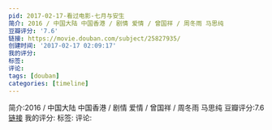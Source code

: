 ```yaml
---
pid: 2017-02-17-看过电影-七月与安生
简介: 2016 / 中国大陆 中国香港 / 剧情 爱情 / 曾国祥 / 周冬雨 马思纯
豆瓣评分: '7.6'
链接: https://movie.douban.com/subject/25827935/
创建时间: '2017-02-17 02:09:17'
我的评分:
标签:
评论:
tags: [douban]
categories: [timeline]
---
```

简介:2016 / 中国大陆 中国香港 / 剧情 爱情 / 曾国祥 / 周冬雨 马思纯
豆瓣评分:7.6
[链接](https://movie.douban.com/subject/25827935/)
我的评分:
标签:
评论:
